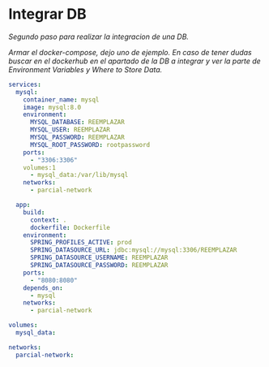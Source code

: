 # Integrar DB

<p>
    <em>Segundo paso para realizar la integracion de una DB.</em>
</p>


<em>Armar el docker-compose, dejo uno de ejemplo. En caso de tener dudas buscar en el dockerhub en el apartado de la DB a integrar y ver la parte de Environment Variables y Where to Store Data.</em>
```yml
services:
  mysql:
    container_name: mysql
    image: mysql:8.0
    environment:
      MYSQL_DATABASE: REEMPLAZAR
      MYSQL_USER: REEMPLAZAR
      MYSQL_PASSWORD: REEMPLAZAR
      MYSQL_ROOT_PASSWORD: rootpassword
    ports:
      - "3306:3306"
    volumes:1
      - mysql_data:/var/lib/mysql
    networks:
      - parcial-network

  app:
    build:
      context: .
      dockerfile: Dockerfile
    environment:
      SPRING_PROFILES_ACTIVE: prod
      SPRING_DATASOURCE_URL: jdbc:mysql://mysql:3306/REEMPLAZAR
      SPRING_DATASOURCE_USERNAME: REEMPLAZAR
      SPRING_DATASOURCE_PASSWORD: REEMPLAZAR
    ports:
      - "8080:8080"
    depends_on:
      - mysql
    networks:
      - parcial-network

volumes:
  mysql_data:

networks:
  parcial-network:

```
